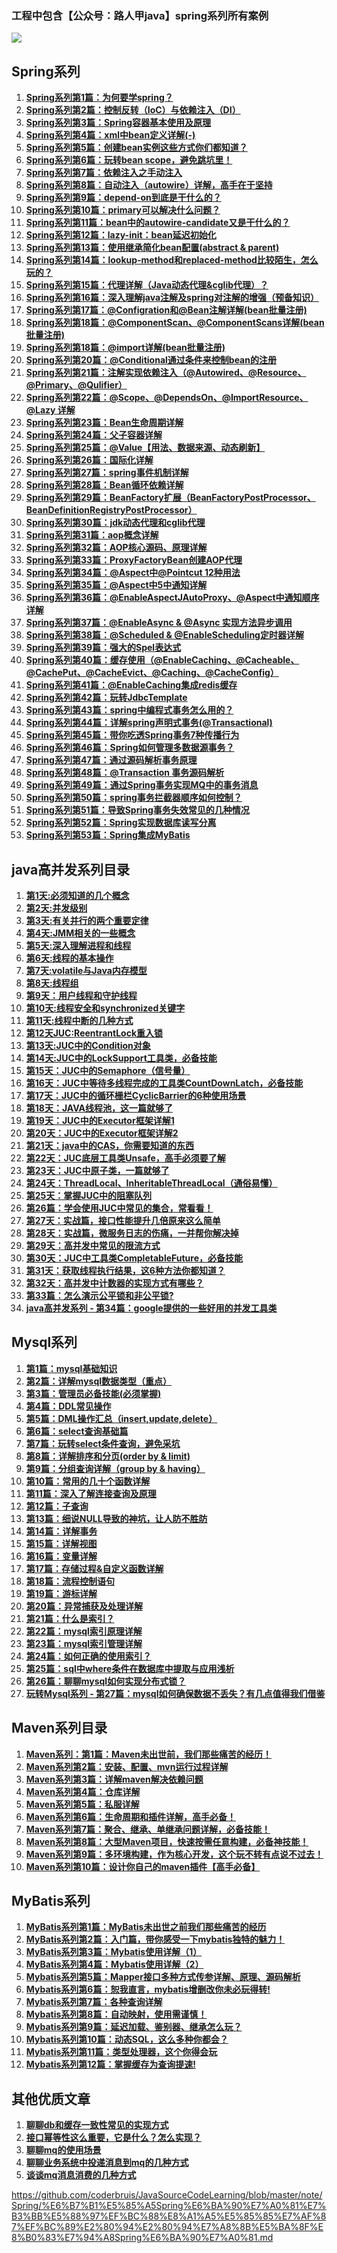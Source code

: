 ### 工程中包含【公众号：路人甲java】spring系列所有案例


![](img/logo.png)

## Spring系列

1. **<a href="https://mp.weixin.qq.com/s?__biz=MzA5MTkxMDQ4MQ==&mid=2648933921&idx=1&sn=db7ff07c5d60283b456fb9cd2a60f960&chksm=88621e1fbf15970919e82f059815714545806dc7ca1c48ed7a609bc4d90c1f4bb52dfa0706d5&token=157089977&lang=zh_CN#rd" target="_blank">Spring系列第1篇：为何要学spring？</a>**
2. **<a href="https://mp.weixin.qq.com/s?__biz=MzA5MTkxMDQ4MQ==&mid=2648933936&idx=1&sn=bd7fbbb66035ce95bc4fd11b8cb3bdf2&chksm=88621e0ebf15971872448086b445f56aef714d8597c4b61f1fbae2f7c04061754d4f5873c954&token=339287021&lang=zh_CN#rd" target="_blank">Spring系列第2篇：控制反转（IoC）与依赖注入（DI）</a>**
3. **<a href="https://mp.weixin.qq.com/s?__biz=MzA5MTkxMDQ4MQ==&mid=2648933940&idx=1&sn=6c8c6dc1d8f955663a9874c9f94de88e&chksm=88621e0abf15971c796248e35100c043dac0f5173a870c1d952d4d88a336fa4b76db6885a70c&token=339287021&lang=zh_CN#rd" target="_blank">Spring系列第3篇：Spring容器基本使用及原理</a>**
4. **<a href="https://mp.weixin.qq.com/s?__biz=MzA5MTkxMDQ4MQ==&mid=2648933945&idx=1&sn=f9a3355a60f33a0bbf56d013adbf94ca&chksm=88621e07bf1597119d8df91702f7bece9fa64659b5cbb8fed311b314fa64b0465eaa080712fc&token=298797737&lang=zh_CN#rd" target="_blank">Spring系列第4篇：xml中bean定义详解(-)</a>**
5. **<a href="https://mp.weixin.qq.com/s?__biz=MzA5MTkxMDQ4MQ==&mid=2648933955&idx=2&sn=bbf4c1c9c996df9454b71a9f68d59779&chksm=88621e7dbf15976ba26c8919394b9049c3906223c4e97b88ccfed62e75ec4688668555dd200f&token=1045303334&lang=zh_CN#rd" target="_blank">Spring系列第5篇：创建bean实例这些方式你们都知道？</a>**
6. **<a href="https://mp.weixin.qq.com/s?__biz=MzA5MTkxMDQ4MQ==&mid=2648933960&idx=1&sn=f4308f8955f87d75963c379c2a0241f4&chksm=88621e76bf159760d404c253fa6716d3ffce4de8df0fc1d0d5dd0cf00a81bc170a30829ee58f&token=1314297026&lang=zh_CN#rd" target="_blank">Spring系列第6篇：玩转bean scope，避免跳坑里！</a>**
7. **<a href="https://mp.weixin.qq.com/s?__biz=MzA5MTkxMDQ4MQ==&mid=2648933967&idx=1&sn=3444809283b21222dd291a14dad0571b&chksm=88621e71bf159767f8e32e33488383d5841de7e13ca596d7c6572c8d97ba3ae143d3a3888463&token=1687118085&lang=zh_CN#rd" target="_blank">Spring系列第7篇：依赖注入之手动注入</a>**
8. **<a href="https://mp.weixin.qq.com/s?__biz=MzA5MTkxMDQ4MQ==&mid=2648933974&idx=2&sn=7c9cc4e1f2c0f4cb83e985b593f2b6fb&chksm=88621e68bf15977e9451262d440c21e0abf622e54162beef838ba8a9512c7eac0bb8b8852527&token=2030963208&lang=zh_CN#rd" target="_blank">Spring系列第8篇：自动注入（autowire）详解，高手在于坚持</a>**
9. **<a href="https://mp.weixin.qq.com/s?__biz=MzA5MTkxMDQ4MQ==&mid=2648933982&idx=1&sn=69a2906f5db1953030ff40225b3ac788&chksm=88621e60bf159776093398f89652fecc99fb78ddf6f7434afbe65f8511d3e41c65d729303507&token=880944996&lang=zh_CN#rd" target="_blank">Spring系列第9篇：depend-on到底是干什么的？</a>**
10. **<a href="https://mp.weixin.qq.com/s?__biz=MzA5MTkxMDQ4MQ==&mid=2648933997&idx=1&sn=755c93c5e1bef571ac108e9045444fdd&chksm=88621e53bf15974584bbc4c6bf706f1714cb86cd65ac3e467ccf81bb9853fc9854b9ceed1981&token=1156408467&lang=zh_CN#rd" target="_blank">Spring系列第10篇：primary可以解决什么问题？</a>**
11. **<a href="https://mp.weixin.qq.com/s?__biz=MzA5MTkxMDQ4MQ==&mid=2648934008&idx=1&sn=ac156fe2788c49e0014bb5056139206e&chksm=88621e46bf1597505eba3e716148efcd9acec72ee6c0d95cf3936be70241fd41b180f0de02b5&token=1248115129&lang=zh_CN#rd" target="_blank">Spring系列第11篇：bean中的autowire-candidate又是干什么的？</a>**
12. **<a href="https://mp.weixin.qq.com/s?__biz=MzA5MTkxMDQ4MQ==&mid=2648934052&idx=2&sn=96f821743a61d4645f32faa44b2b3087&chksm=88621e9abf15978cb11ad368523b7c98181744862c26020a5213db521040cd880347eb452af6&token=1656183666&lang=zh_CN#rd" target="_blank">Spring系列第12篇：lazy-init：bean延迟初始化</a>**
13. **<a href="https://mp.weixin.qq.com/s?__biz=MzA5MTkxMDQ4MQ==&mid=2648934063&idx=1&sn=d529258a955ed5b53c9081219c8391e7&chksm=88621e91bf159787351880d2217b9f3fb7b06d251caa32995657cd2ca9613765bf87ff7e04a0&token=1656183666&lang=zh_CN#rd" target="_blank">Spring系列第13篇：使用继承简化bean配置(abstract & parent)</a>**
14. **<a href="https://mp.weixin.qq.com/s?__biz=MzA5MTkxMDQ4MQ==&mid=2648934074&idx=1&sn=5b7ccbef079053d9af4027f0dc642c56&chksm=88621e84bf1597923127e459e11da5c27741f080a0bfd033019ccc52cf67915ec4999d76b6dd&token=1283885571&lang=zh_CN#rd" target="_blank">Spring系列第14篇：lookup-method和replaced-method比较陌生，怎么玩的？</a>**
15. **<a href="https://mp.weixin.qq.com/s?__biz=MzA5MTkxMDQ4MQ==&mid=2648934082&idx=1&sn=c919886400135a0152da23eaa1f276c7&chksm=88621efcbf1597eab943b064147b8fb8fd3dfbac0dc03f41d15d477ef94b60d4e8f78c66b262&token=1042984313&lang=zh_CN#rd" target="_blank">Spring系列第15篇：代理详解（Java动态代理&cglib代理）？</a>**
16. **<a href="https://mp.weixin.qq.com/s?__biz=MzA5MTkxMDQ4MQ==&mid=2648934095&idx=1&sn=26d539ef61389bae5d293f1b2f5210b2&chksm=88621ef1bf1597e756ccaeb6c6c6f4b74c6e3ba22ca6adba496b05e81558cd3801c62b21b8d9&token=1042984313&lang=zh_CN#rd" target="_blank">Spring系列第16篇：深入理解java注解及spring对注解的增强（预备知识）</a>**
17. **<a href="https://mp.weixin.qq.com/s?__biz=MzA5MTkxMDQ4MQ==&mid=2648934137&idx=1&sn=3775d5d7a23c43616d1274b0b52a9f99&chksm=88621ec7bf1597d1b16d91cfb28e63bef485f10883c7ca30d09838667f65e3d214b9e1cebd47&token=1372043037&lang=zh_CN#rd" target="_blank">Spring系列第17篇：@Configration和@Bean注解详解(bean批量注册)</a>**
18. **<a href="https://mp.weixin.qq.com/s?__biz=MzA5MTkxMDQ4MQ==&mid=2648934150&idx=1&sn=6e466720d78f212cbd7d003bc5c2eec2&chksm=88621f38bf15962e324888161d0b91f34c26e4b8a53da87f1364e5af7010dbdcabc9fb555476&token=1346356013&lang=zh_CN#rd" target="_blank">Spring系列第18篇：@ComponentScan、@ComponentScans详解(bean批量注册)</a>**
19. **<a href="https://mp.weixin.qq.com/s?__biz=MzA5MTkxMDQ4MQ==&mid=2648934173&idx=1&sn=60bb7d58fd408db985a785bfed6e1eb2&chksm=88621f23bf15963589f06b7ce4e521a7c8d615b1675788f383cbb0bcbb05b117365327e1941a&token=704646761&lang=zh_CN#rd" target="_blank">Spring系列第18篇：@import详解(bean批量注册)</a>**
20. **<a href="https://mp.weixin.qq.com/s?__biz=MzA5MTkxMDQ4MQ==&mid=2648934205&idx=1&sn=5407aa7c49eb34f7fb661084b8873cfe&chksm=88621f03bf1596159eeb40d75620db03457f4aa831066052ebc6e1efc2d7b18802a49a7afe8a&token=332995799&lang=zh_CN#rd" target="_blank">Spring系列第20篇：@Conditional通过条件来控制bean的注册</a>**
21. **<a href="https://mp.weixin.qq.com/s?__biz=MzA5MTkxMDQ4MQ==&mid=2648934232&idx=1&sn=fd2f34d8d1342fe819c5a71059e440a7&chksm=88621f66bf159670a8268f8db74db075634a24a58b75589e4e7db2f06e6166c971074feae764&token=979575345&lang=zh_CN#rd" target="_blank">Spring系列第21篇：注解实现依赖注入（@Autowired、@Resource、@Primary、@Qulifier）</a>**
22. **<a href="https://mp.weixin.qq.com/s?__biz=MzA5MTkxMDQ4MQ==&mid=2648934284&idx=1&sn=00126ad4b435cb31726a5ef10c31af25&chksm=88621fb2bf1596a41563db5c474873c62d552ec9a440037d913704f018742ffca9be9b598680&token=887127000&lang=zh_CN#rd" target="_blank">Spring系列第22篇：@Scope、@DependsOn、@ImportResource、@Lazy 详解</a>**
23. **<a href="https://mp.weixin.qq.com/s?__biz=MzA5MTkxMDQ4MQ==&mid=2648934322&idx=1&sn=647edffeedeb8978c18ad403b1f3d8d7&chksm=88621f8cbf15969af1c5396903dcce312c1f316add1af325327d287e90be49bbeda52bc1e736&token=718443976&lang=zh_CN#rd" target="_blank">Spring系列第23篇：Bean生命周期详解</a>**
24. **<a href="https://mp.weixin.qq.com/s?__biz=MzA5MTkxMDQ4MQ==&mid=2648934382&idx=1&sn=7d37aef61cd18ec295f268c902dfb84f&chksm=88621fd0bf1596c6c9f60c966eb325c6dfe0e200666ee0bcdd1ff418597691795ad209e444f2&token=749715143&lang=zh_CN#rd" target="_blank">Spring系列第24篇：父子容器详解</a>**
25. **<a href="https://mp.weixin.qq.com/s?__biz=MzA5MTkxMDQ4MQ==&mid=2648934401&idx=1&sn=98e726ec9adda6d40663f624705ba2e4&chksm=8862103fbf15992981183abef03b4774ab1dfd990a203a183efb8d118455ee4b477dc6cba50d&token=636643900&lang=zh_CN#rd" target="_blank">Spring系列第25篇：@Value【用法、数据来源、动态刷新】</a>**
26. **<a href="https://mp.weixin.qq.com/s?__biz=MzA5MTkxMDQ4MQ==&mid=2648934484&idx=1&sn=ef0a704c891f318a7c23fe000d9003d5&chksm=8862106abf15997c39a3387ce7b2e044cfb3abd92b908eb0971d084c8238ff5f99af412d6054&token=1299257585&lang=zh_CN#rd" target="_blank">Spring系列第26篇：国际化详解</a>**
27. **<a href="https://mp.weixin.qq.com/s?__biz=MzA5MTkxMDQ4MQ==&mid=2648934522&idx=1&sn=7653141d01b260875797bbf1305dd196&chksm=88621044bf15995257129e33068f66fc5e39291e159e5e0de367a14e0195595c866b3aaa1972&token=1081910573&lang=zh_CN#rd" target="_blank">Spring系列第27篇：spring事件机制详解</a>**
28. **<a href="https://mp.weixin.qq.com/s/pQaX2-BqFsO3pzPELWIDfQ" target="_blank">Spring系列第28篇：Bean循环依赖详解</a>**
29. **<a href="https://mp.weixin.qq.com/s?__biz=MzA5MTkxMDQ4MQ==&mid=2648934655&idx=1&sn=5b6c360de7eda0ca83d38e9db3616761&chksm=886210c1bf1599d7c42919a8b883a7cd2dd8e42212627a32e6d91dfb1f6da1b9536079ec4f6d&token=1804011114&lang=zh_CN#rd" target="_blank">Spring系列第29篇：BeanFactory扩展（BeanFactoryPostProcessor、BeanDefinitionRegistryPostProcessor）</a>**
30. **<a href="https://mp.weixin.qq.com/s?__biz=MzA5MTkxMDQ4MQ==&mid=2648934783&idx=1&sn=5531f14475a4addc6d4d47f0948b3208&chksm=88621141bf159857bc19d7bb545ed3ddc4152dcda9e126f27b83afc2e975dee1682de2d98ad6&token=690771459&lang=zh_CN#rd" target="_blank">Spring系列第30篇：jdk动态代理和cglib代理</a>**
31. **<a href="https://mp.weixin.qq.com/s?__biz=MzA5MTkxMDQ4MQ==&mid=2648934876&idx=1&sn=7794b50e658e0ec3e0aff6cf5ed4aa2e&chksm=886211e2bf1598f4e0e636170a4b36a5a5edd8811c8b7c30d61135cb114b0ce506a6fa84df0b&token=690771459&lang=zh_CN#rd" target="_blank">Spring系列第31篇：aop概念详解</a>**
32. **<a href="https://mp.weixin.qq.com/s?__biz=MzA5MTkxMDQ4MQ==&mid=2648934930&idx=1&sn=4030960657cc72006122ef8b6f0de889&chksm=8862122cbf159b3a4823a7f6b93add5ae1ad0e60cdedf8ed2d558c0f67bd6b0158a900d270eb&scene=27#wechat_redirect" target="_blank">Spring系列第32篇：AOP核心源码、原理详解</a>**
33. **<a href="https://mp.weixin.qq.com/s?__biz=MzA5MTkxMDQ4MQ==&mid=2648934977&idx=1&sn=8e4caf6a17bf5e123884df81a6382214&chksm=8862127fbf159b699c4456afe35a17f0d7bed119a635b11c154751dd95f59917487c895ccb84&scene=27#wechat_redirect" target="_blank">Spring系列第33篇：ProxyFactoryBean创建AOP代理</a>**
34. **<a href="https://mp.weixin.qq.com/s?__biz=MzA5MTkxMDQ4MQ==&mid=2648935037&idx=2&sn=cf813ac4cdfa3a0a0d6b5ed770255779&chksm=88621243bf159b554be2fe75eda7f5631ca29eed54edbfb97b08244625e03957429f2414d1e3&token=883563940&lang=zh_CN#rd" target="_blank">Spring系列第34篇：@Aspect中@Pointcut 12种用法</a>**
35. **<a href="https://mp.weixin.qq.com/s/R_FC1xnDjXo8HuVGgxUZ6A" target="_blank">Spring系列第35篇：@Aspect中5中通知详解</a>**
36. **<a href="https://mp.weixin.qq.com/s/hZE9x9Jrg1lZDKuqlrMVyA" target="_blank">Spring系列第36篇：@EnableAspectJAutoProxy、@Aspect中通知顺序详解</a>**
37. **<a href="https://mp.weixin.qq.com/s/w0VpCDfeIsVLVY5jsBztNw" target="_blank">Spring系列第37篇：@EnableAsync & @Async 实现方法异步调用</a>**
38. **<a href="https://mp.weixin.qq.com/s/UpNAq7Cp-70fx5vhO6vbTw" target="_blank">Spring系列第38篇：@Scheduled & @EnableScheduling定时器详解</a>**
39. **<a href="https://mp.weixin.qq.com/s/U2fT4Pxpg1oyDm0o3sUTmQ" target="_blank">Spring系列第39篇：强大的Spel表达式</a>**
40. **<a href="https://mp.weixin.qq.com/s/MHh3a1P89XP5iCYCOXi4oQ" target="_blank">Spring系列第40篇：缓存使用（@EnableCaching、@Cacheable、@CachePut、@CacheEvict、@Caching、@CacheConfig）</a>**
41. **<a href="https://mp.weixin.qq.com/s/8hAvoomnKTfOk9WMv7KwtA" target="_blank">Spring系列第41篇：@EnableCaching集成redis缓存</a>**
42. **<a href="https://mp.weixin.qq.com/s/rAy-RpXCho7NoWC3rsTTFw" target="_blank">Spring系列第42篇：玩转JdbcTemplate</a>**
43. **<a href="https://mp.weixin.qq.com/s/T_Yb7ROQkkZUMftkyc5aeQ" target="_blank">Spring系列第43篇：spring中编程式事务怎么用的？</a>**
44. **<a href="https://mp.weixin.qq.com/s/yywOi7WdgFpD1oK9h81zMg" target="_blank">Spring系列第44篇：详解spring声明式事务(@Transactional)</a>**
45. **<a href="https://mp.weixin.qq.com/s/4dM11-mgLtiPL4d0wsHPeQ" target="_blank">Spring系列第45篇：带你吃透Spring事务7种传播行为</a>**
46. **<a href="https://mp.weixin.qq.com/s/ubL3pmSGlkas9NhXY1KJ7g" target="_blank">Spring系列第46篇：Spring如何管理多数据源事务？</a>**
47. **<a href="https://mp.weixin.qq.com/s/PWI-Brttl8jQGc5q6OacMw" target="_blank">Spring系列第47篇：通过源码解析事务原理</a>**
48. **<a href="https://mp.weixin.qq.com/s/LX-oaRBgyEzZw5ZZ-PLmvA" target="_blank">Spring系列第48篇：@Transaction 事务源码解析</a>**
49. **<a href="https://mp.weixin.qq.com/s/oio7XRgMXGNysRvl-RBi7Q" target="_blank">Spring系列第49篇：通过Spring事务实现MQ中的事务消息</a>**
50. **<a href="https://mp.weixin.qq.com/s/xaeJvYDSh5i3PVO1BGdNHw" target="_blank">Spring系列第50篇：spring事务拦截器顺序如何控制？</a>**
51. **<a href="https://mp.weixin.qq.com/s/kCObotJp1fQWE4kuSzDPMA" target="_blank">Spring系列第51篇：导致Spring事务失效常见的几种情况</a>**
52. **<a href="https://mp.weixin.qq.com/s/xcKJhAcIX7sahxMYVEHrbg" target="_blank">Spring系列第52篇：Spring实现数据库读写分离</a>**
53. **<a href="https://mp.weixin.qq.com/s/EimGILv-7ETtT9l3-okm6g" target="_blank">Spring系列第53篇：Spring集成MyBatis</a>**

## java高并发系列目录

1. **<a target="_blank" href="https://mp.weixin.qq.com/s?__biz=MzA5MTkxMDQ4MQ==&mid=2648933019&idx=1&sn=3455877c451de9c61f8391ffdc1eb01d&chksm=88621aa5bf1593b377e2f090bf37c87ba60081fb782b2371b5f875e4a6cadc3f92ff6d747e32&token=2041017112&lang=zh_CN#rd">第1天:必须知道的几个概念</a>**
2. **<a target="_blank" href="https://mp.weixin.qq.com/s?__biz=MzA5MTkxMDQ4MQ==&mid=2648933024&idx=1&sn=969bfa5e2c3708e04adaf6401503c187&chksm=88621a9ebf1593886dd3f0f5923b6f929eade0b43204b98a8d0622a5f542deff4f6a633a13c8&token=2041017112&lang=zh_CN#rd">第2天:并发级别</a>**
3. **<a target="_blank" href="https://mp.weixin.qq.com/s?__biz=MzA5MTkxMDQ4MQ==&mid=2648933041&idx=1&sn=82af7c702f737782118a9141858117d1&chksm=88621a8fbf159399be1d4834f6f845fa530b94a4ca7c0eaa61de508f725ad0fab74b074d73be&token=2041017112&lang=zh_CN#rd">第3天:有关并行的两个重要定律</a>**
4. **<a target="_blank" href="https://mp.weixin.qq.com/s?__biz=MzA5MTkxMDQ4MQ==&mid=2648933050&idx=1&sn=497c4de99086f95bed11a4317a51e6a6&chksm=88621a84bf159392c9e3e243355313c397e0658df6b88769cdd182cb5d39b6f25686c86beffc&token=2041017112&lang=zh_CN#rd1">第4天:JMM相关的一些概念</a>**
5. **<a target="_blank" href="https://mp.weixin.qq.com/s?__biz=MzA5MTkxMDQ4MQ==&mid=2648933069&idx=1&sn=82105bb5b759ec8b1f3a69062a22dada&chksm=88621af3bf1593e5ece7c1da3df3b4be575271a2eaca31c784591ed0497252caa1f6a6ec0545&token=2041017112&lang=zh_CN#rd">第5天:深入理解进程和线程</a>**
6. **<a target="_blank" href="https://mp.weixin.qq.com/s?__biz=MzA5MTkxMDQ4MQ==&mid=2648933082&idx=1&sn=e940c4f94a8c1527b6107930eefdcd00&chksm=88621ae4bf1593f270991e6f6bac5769ea850fa02f11552d1aa91725f4512d4f1ff8f18fcdf3&token=2041017112&lang=zh_CN#rd">第6天:线程的基本操作</a>**
7. **<a target="_blank" href="https://mp.weixin.qq.com/s?__biz=MzA5MTkxMDQ4MQ==&mid=2648933088&idx=1&sn=f1d666dd799664b1989c77441b9d12c5&chksm=88621adebf1593c83501ac33d6a0e0de075f2b2e30caf986cf276cbb1c8dff0eac2a0a648b1d&token=2041017112&lang=zh_CN#rd">第7天:volatile与Java内存模型</a>**
8. **<a target="_blank" href="https://mp.weixin.qq.com/s?__biz=MzA5MTkxMDQ4MQ==&mid=2648933095&idx=1&sn=d32242a5ec579f45d1e9becf44bff069&chksm=88621ad9bf1593cf00b574a8e0feeffbb2c241c30b01ebf5749ccd6b7b64dcd2febbd3000581&token=2041017112&lang=zh_CN#rd">第8天:线程组</a>**
9. **<a target="_blank" href="https://mp.weixin.qq.com/s?__biz=MzA5MTkxMDQ4MQ==&mid=2648933102&idx=1&sn=5255e94dc2649003e01bf3d61762c593&chksm=88621ad0bf1593c6905e75a82aaf6e39a0af338362366ce2860ee88c1b800e52f5c6529c089c&token=2041017112&lang=zh_CN#rd">第9天：用户线程和守护线程</a>**
10. **<a target="_blank" href="https://mp.weixin.qq.com/s?__biz=MzA5MTkxMDQ4MQ==&mid=2648933107&idx=1&sn=6b9fbdfa180c2ca79703e0ca1b524b77&chksm=88621acdbf1593dba5fa5a0092d810004362e9f38484ffc85112a8c23ef48190c51d17e06223&token=2041017112&lang=zh_CN#rd">第10天:线程安全和synchronized关键字</a>**
11. **<a target="_blank" href="https://mp.weixin.qq.com/s?__biz=MzA5MTkxMDQ4MQ==&mid=2648933111&idx=1&sn=0a3592e41e59d0ded4a60f8c1b59e82e&chksm=88621ac9bf1593df5f8342514d6750cc8a833ba438aa208cf128493981ba666a06c4037d84fb&token=2041017112&lang=zh_CN#rd">第11天:线程中断的几种方式</a>**
12. **<a target="_blank" href="https://mp.weixin.qq.com/s?__biz=MzA5MTkxMDQ4MQ==&mid=2648933116&idx=1&sn=83ae2d1381e3b8a425e65a9fa7888d38&chksm=88621ac2bf1593d4de1c5f6905c31c7d88ac4b53c0c5c071022ba2e25803fc734078c1de589c&token=2041017112&lang=zh_CN#rd">第12天JUC:ReentrantLock重入锁</a>**
13. **<a target="_blank" href="https://mp.weixin.qq.com/s?__biz=MzA5MTkxMDQ4MQ==&mid=2648933120&idx=1&sn=63ffe3ff64dcaf0418816febfd1e129a&chksm=88621b3ebf159228df5f5a501160fafa5d87412a4f03298867ec9325c0be57cd8e329f3b5ad1&token=476165288&lang=zh_CN#rd">第13天:JUC中的Condition对象</a>**
14. **<a target="_blank" href="https://mp.weixin.qq.com/s?__biz=MzA5MTkxMDQ4MQ==&mid=2648933125&idx=1&sn=382528aeb341727bafb02bb784ff3d4f&chksm=88621b3bbf15922d93bfba11d700724f1e59ef8a74f44adb7e131a4c3d1465f0dc539297f7f3&token=1338873010&lang=zh_CN#rd">第14天:JUC中的LockSupport工具类，必备技能</a>**
15. **<a target="_blank" href="https://mp.weixin.qq.com/s?__biz=MzA5MTkxMDQ4MQ==&mid=2648933130&idx=1&sn=cecc6bd906e79a86510c1fbb0e66cd21&chksm=88621b34bf159222042da8ed4b633e94ca04a614d290d54a952a668459a339ebec0c754d562d&token=702505185&lang=zh_CN#rd">第15天：JUC中的Semaphore（信号量）</a>**
16. **<a target="_blank" href="https://mp.weixin.qq.com/s?__biz=MzA5MTkxMDQ4MQ==&mid=2648933134&idx=1&sn=65c2b9982bb6935c54ff33082f9c111f&chksm=88621b30bf159226d41607292a1dc83186f8928744dbc44acfda381266fa2cdc006177b44095&token=773938509&lang=zh_CN#rd">第16天：JUC中等待多线程完成的工具类CountDownLatch，必备技能</a>**
17. **<a target="_blank" href="https://mp.weixin.qq.com/s?__biz=MzA5MTkxMDQ4MQ==&mid=2648933144&idx=1&sn=7f0cddc92ff39835ea6652ebb3186dbf&chksm=88621b26bf15923039933b127c19f39a76214fb1d5daa7ad0eee77f961e2e3ab5f5ca3f48740&token=773938509&lang=zh_CN#rd">第17天：JUC中的循环栅栏CyclicBarrier的6种使用场景</a>**
18. **<a target="_blank" href="https://mp.weixin.qq.com/s?__biz=MzA5MTkxMDQ4MQ==&mid=2648933151&idx=1&sn=2020066b974b5f4c0823abd419e8adae&chksm=88621b21bf159237bdacfb47bd1a344f7123aabc25e3607e78d936dd554412edce5dd825003d&token=995072421&lang=zh_CN#rd">第18天：JAVA线程池，这一篇就够了</a>**
19. **<a target="_blank" href="https://mp.weixin.qq.com/s?__biz=MzA5MTkxMDQ4MQ==&mid=2648933156&idx=1&sn=30f7d67b44a952eae98e688bc6035fbd&chksm=88621b1abf15920c7a0705fbe34c4ce92b94b88e08f8ecbcad3827a0950cfe4d95814b61f538&token=995072421&lang=zh_CN#rd">第19天：JUC中的Executor框架详解1</a>**
20. **<a target="_blank" href="https://mp.weixin.qq.com/s?__biz=MzA5MTkxMDQ4MQ==&mid=2648933160&idx=1&sn=62649485b065f68c0fc59bb502ed42df&chksm=88621b16bf159200d5e25d11ab7036c60e3f923da3212ae4dd148753d02593a45ce0e9b886c4&token=42900009&lang=zh_CN#rd">第20天：JUC中的Executor框架详解2</a>**
21. **<a target="_blank" href="https://mp.weixin.qq.com/s?__biz=MzA5MTkxMDQ4MQ==&mid=2648933166&idx=1&sn=15e614500676170b76a329efd3255c12&chksm=88621b10bf1592064befc5c9f0d78c56cda25c6d003e1711b85e5bfeb56c9fd30d892178db87&token=1033016931&lang=zh_CN#rd">第21天：java中的CAS，你需要知道的东西</a>**
22. **<a target="_blank" href="https://mp.weixin.qq.com/s?__biz=MzA5MTkxMDQ4MQ==&mid=2648933173&idx=1&sn=80eb550294677b0042fc030f90cce109&chksm=88621b0bbf15921d2274a7bf6afde912fec02a4c3ade9cfb50d03cdce73e07e33d08d35a3b27&token=1033016931&lang=zh_CN#rd">第22天：JUC底层工具类Unsafe，高手必须要了解</a>**
23. **<a target="_blank" href="https://mp.weixin.qq.com/s?__biz=MzA5MTkxMDQ4MQ==&mid=2648933181&idx=1&sn=a1e254365d405cdc2e3b8372ecda65ee&chksm=88621b03bf159215ca696c9f81e228d0544a7598b03fe30436babc95c6a95e848161f61b868c&token=743622661&lang=zh_CN#rd">第23天：JUC中原子类，一篇就够了</a>**
24. **<a target="_blank" href="https://mp.weixin.qq.com/s?__biz=MzA5MTkxMDQ4MQ==&mid=2648933186&idx=1&sn=079567e8799e43cb734b833c44055c01&chksm=88621b7cbf15926aace88777445822314d6eed2c1f5559b36cb6a6e181f0e543ee14d832ebc2&token=1963100670&lang=zh_CN#rd">第24天：ThreadLocal、InheritableThreadLocal（通俗易懂）</a>**
25. **<a target="_blank" href="https://mp.weixin.qq.com/s?__biz=MzA5MTkxMDQ4MQ==&mid=2648933190&idx=1&sn=916f539cb1e695948169a358549227d3&chksm=88621b78bf15926e0a94e50a43651dab0ceb14a1fb6b1d8b9b75e38c6d8ac908e31dd2131ded&token=1963100670&lang=zh_CN#rd">第25天：掌握JUC中的阻塞队列</a>**
26. **<a target="_blank" href="https://mp.weixin.qq.com/s?__biz=MzA5MTkxMDQ4MQ==&mid=2648933197&idx=1&sn=1ef33a6403680ee49b3acf22d4a4aa34&chksm=88621b73bf159265c8775bc7d80e44f68bc162b7301f5ac8dce9669d17643934404440b6560f&token=2027319240&lang=zh_CN#rd">第26篇：学会使用JUC中常见的集合，常看看！</a>**
27. **<a target="_blank" href="https://mp.weixin.qq.com/s?__biz=MzA5MTkxMDQ4MQ==&mid=2648933201&idx=1&sn=b21aeda79e6e6a825826f08fef14f09e&chksm=88621b6fbf159279a2d9e3f195e1be888a9e20cdf95a637385fbd69b5e4be1a99c193da5a611&token=2027319240&lang=zh_CN#rd">第27天：实战篇，接口性能提升几倍原来这么简单</a>**
28. **<a target="_blank" href="https://mp.weixin.qq.com/s?__biz=MzA5MTkxMDQ4MQ==&mid=2648933206&idx=1&sn=a3d66275306774977d95d1781a268f07&chksm=88621b68bf15927ee897c277fbccbef4bf347d31362d7425d09ee1ff3743c4d86a064accc2b1&token=2039914863&lang=zh_CN#rd">第28天：实战篇，微服务日志的伤痛，一并帮你解决掉</a>**
29. **<a target="_blank" href="https://mp.weixin.qq.com/s?__biz=MzA5MTkxMDQ4MQ==&mid=2648933212&idx=1&sn=b1e8f65d4673bd3cf64c2d6a00645ba9&chksm=88621b62bf15927422958029a1d240198082104d6e50d15dd33c5d3cf5af2195050b772782ec&token=870491352&lang=zh_CN#rd">第29天：高并发中常见的限流方式</a>**
30. **<a target="_blank" href="https://mp.weixin.qq.com/s?__biz=MzA5MTkxMDQ4MQ==&mid=2648933221&idx=1&sn=1af60b8917df6494b7c6b05c9eaebfe7&chksm=88621b5bbf15924d403e66e6d442d6b5897757471368b8d3a28c5de6e264cef104338dba1811&token=2098378399&lang=zh_CN#rd">第30天：JUC中工具类CompletableFuture，必备技能</a>**
31. **<a target="_blank" href="https://mp.weixin.qq.com/s?__biz=MzA5MTkxMDQ4MQ==&mid=2648933226&idx=1&sn=08460a77d15806d094eb9b9af254c8ee&chksm=88621b54bf1592424d209dac77da11ded524807ab76567c326772a113229c78fe2ddb162a599&token=61557774&lang=zh_CN#rd">第31天：获取线程执行结果，这6种方法你都知道？</a>**
32. **<a target="_blank" href="https://mp.weixin.qq.com/s?__biz=MzA5MTkxMDQ4MQ==&mid=2648933231&idx=1&sn=627a3e9ba24822e05d1151f4206c0416&chksm=88621b51bf15924798bffd960993207aae67f8f08843308b3d54808bc3d85c5dcfa673d69666&token=61557774&lang=zh_CN#rd">第32天：高并发中计数器的实现方式有哪些？</a>**
33. **<a target="_blank" href="https://mp.weixin.qq.com/s?__biz=MzA5MTkxMDQ4MQ==&mid=2648933275&idx=1&sn=7cb4c836ab6a6b94d9c971a5beebdb59&chksm=88621ba5bf1592b3b902a965012e399472dd21847af992fd0da8cd22a5cc448084f04e067f92&token=1533768504&lang=zh_CN#rd">第33篇：怎么演示公平锁和非公平锁?</a>**
34. **<a target="_blank" href="https://mp.weixin.qq.com/s?__biz=MzA5MTkxMDQ4MQ==&mid=2648933285&idx=1&sn=f5507c251b84c3405f2fe0f7fb1da97d&chksm=88621b9bbf15928dd4c26f52b2abb0e130cde02100c432f33f0e90123b5e4b20d43017c1030e&token=1916804008&lang=zh_CN&scene=21#wechat_redirect">java高并发系列 - 第34篇：google提供的一些好用的并发工具类</a>**



## Mysql系列

1. **<a target="_blank" href="https://mp.weixin.qq.com/s?__biz=MzA5MTkxMDQ4MQ==&mid=2648933257&idx=1&sn=0f0086a2465a2fcae13d3fea65064803&chksm=88621bb7bf1592a1ac94fe4107ba1ef26a0fa97e1bf9aea7279009d8bd240f1ef7d27aa10393&token=1876080189&lang=zh_CN#rd">第1篇：mysql基础知识</a>**
2. **<a target="_blank" href="https://mp.weixin.qq.com/s?__biz=MzA5MTkxMDQ4MQ==&mid=2648933270&idx=1&sn=409080e17352da2035b0bfdf63ccdfde&chksm=88621ba8bf1592beb2ef6106d6bf9f3eccd48d6814c7031f36e3c8be68821f17cf065129688c&token=1876080189&lang=zh_CN#rd"> 第2篇：详解mysql数据类型（重点）</a>**
3. **<a target="_blank" href="https://mp.weixin.qq.com/s?__biz=MzA5MTkxMDQ4MQ==&mid=2648933279&idx=1&sn=f8591b95362cb3c352d895b1289d665a&chksm=88621ba1bf1592b72a43a62e3f310695e8b87f17932d052145622c3edbb70ef8cb987849fc3e&token=516655478&lang=zh_CN#rd"> 第3篇：管理员必备技能(必须掌握)</a>**
4. **<a target="_blank" href="https://mp.weixin.qq.com/s?__biz=MzA5MTkxMDQ4MQ==&mid=2648933289&idx=1&sn=c4f212c312ea86e08ad322caddd05e38&chksm=88621b97bf159281156ee3be510a1a15234531d2c97d66957e67377829ab23779809ea55bbde&token=1484565200&lang=zh_CN#rd"> 第4篇：DDL常见操作</a>**
5. **<a target="_blank" href="https://mp.weixin.qq.com/s?__biz=MzA5MTkxMDQ4MQ==&mid=2648933296&idx=1&sn=1c56256d60c5847a944d87c8cfc9c14d&chksm=88621b8ebf159298b0789e2994d2aaf8b582effc7d8c1ba715deaca11c86a9dc8ac730878dc0&token=2000571846&lang=zh_CN#rd"> 第5篇：DML操作汇总（insert,update,delete）</a>**
6. **<a target="_blank" href="https://mp.weixin.qq.com/s?__biz=MzA5MTkxMDQ4MQ==&mid=2648933300&idx=1&sn=bedef4d430dc76141e42e42ef6acfaa6&chksm=88621b8abf15929caae7904019c946a396885a33855ca465bacdd4187538005ebc3c116888f5&token=1814800041&lang=zh_CN#rd"> 第6篇：select查询基础篇</a>**
7. **<a target="_blank" href="https://mp.weixin.qq.com/s?__biz=MzA5MTkxMDQ4MQ==&mid=2648933305&idx=1&sn=2c5ba0bea6fcdd57d86cecd63541f91a&chksm=88621b87bf1592915086c1e945119fcc95af6aa1127b90ef1b56b018083bfd787ad95efde918&token=1144227002&lang=zh_CN#rd"> 第7篇：玩转select条件查询，避免采坑</a>**
8. **<a target="_blank" href="https://mp.weixin.qq.com/s?__biz=MzA5MTkxMDQ4MQ==&mid=2648933309&idx=1&sn=0f7dfec8bc70e67daa7159ee219325b8&chksm=88621b83bf1592951d949179061f39a1f4266b2879bc9a25af4da3b4b29f69ab1fcc595a462f&token=516674265&lang=zh_CN#rd"> 第8篇：详解排序和分页(order by & limit)</a>**
9. **<a target="_blank" href="https://mp.weixin.qq.com/s?__biz=MzA5MTkxMDQ4MQ==&mid=2648933315&idx=1&sn=4abf2b34a53a85cbd4a3b9ee31fcd398&chksm=88621bfdbf1592eb6a5a13202588dde9068ac7e6391d8dbf3fde33647bf0e044839ba4228216&token=1937580929&lang=zh_CN#rd"> 第9篇：分组查询详解（group by & having）</a>**
10. **<a target="_blank" href="https://mp.weixin.qq.com/s?__biz=MzA5MTkxMDQ4MQ==&mid=2648933321&idx=1&sn=110f6cacb90845bf2327fbcd7acd708c&chksm=88621bf7bf1592e1f1c0f2f01e40d4bd63a48d98daa4ba1157ecad4c6c6520d18b4b2c24c906&token=1096041061&lang=zh_CN#rd"> 第10篇：常用的几十个函数详解</a>**
11. **<a target="_blank" href="https://mp.weixin.qq.com/s?__biz=MzA5MTkxMDQ4MQ==&mid=2648933325&idx=1&sn=33274227db275a3570e1e43ccdd4f49c&chksm=88621bf3bf1592e5b75f537e21961c4295fafb782dbf31c0c1cbf9e36f5f4ed44d31cdad68b3&token=1832579722&lang=zh_CN#rd"> 第11篇：深入了解连接查询及原理</a>**
12. **<a target="_blank" href="https://mp.weixin.qq.com/s?__biz=MzA5MTkxMDQ4MQ==&mid=2648933342&idx=2&sn=2e41daa0926a9c32d5fddd23590391aa&chksm=88621be0bf1592f66904a184858df7c11129e8b545c7626b8b6c1fcc32d3dfdd9ab21aeda8e5&token=386795745&lang=zh_CN#rd"> 第12篇：子查询</a>**
13. **<a target="_blank" href="https://mp.weixin.qq.com/s?__biz=MzA5MTkxMDQ4MQ==&mid=2648933349&idx=1&sn=6e81f9046119cda43f8eb602d1139ef0&chksm=88621bdbbf1592cd9a20ec4715fe9f9459d079b641b04f607999c106cd52453d8c8508d939d7&token=386795745&lang=zh_CN#rd"> 第13篇：细说NULL导致的神坑，让人防不胜防</a>**
14. **<a target="_blank" href="https://mp.weixin.qq.com/s?__biz=MzA5MTkxMDQ4MQ==&mid=2648933355&idx=1&sn=b426ad28dfc2a64bba813df5b7c341a4&chksm=88621bd5bf1592c3c08e441398f699d0a4c2303a51519aac169447f22765cc613dfc3d991f8b&token=385335213&lang=zh_CN#rd"> 第14篇：详解事务</a>**
15. **<a target="_blank" href="https://mp.weixin.qq.com/s?__biz=MzA5MTkxMDQ4MQ==&mid=2648933370&idx=1&sn=4fe9b8e2aba766988c503737d34d9836&chksm=88621bc4bf1592d2b06d659884bf9881bd207a042ac36176f12808bd72f235e8e3404366259e&token=84059034&lang=zh_CN#rd"> 第15篇：详解视图</a>**
16. **<a target="_blank" href="https://mp.weixin.qq.com/s?__biz=MzA5MTkxMDQ4MQ==&mid=2648933374&idx=1&sn=c294b6a69564a4c98d4c0cb29aeb9ac0&chksm=88621bc0bf1592d650752c44ca50540c1fa0c88c0a514019f1317559e13098de7dac37ddfc05&token=1531009350&lang=zh_CN#rd"> 第16篇：变量详解</a>**
17. **<a target="_blank" href="https://mp.weixin.qq.com/s?__biz=MzA5MTkxMDQ4MQ==&mid=2648933382&idx=1&sn=4cf80b4f50c80dcc8171d2128b47cf63&chksm=88621c38bf15952e193177a0ba3e03beeaeed996553ce6900f91518310332e99c915e8be2566&token=1341741305&lang=zh_CN#rd"> 第17篇：存储过程&自定义函数详解</a>**
18. **<a target="_blank" href="https://mp.weixin.qq.com/s?__biz=MzA5MTkxMDQ4MQ==&mid=2648933388&idx=1&sn=59cb1d23845e45894bb72c1e2479f074&chksm=88621c32bf1595241573e4194912ca60a51eb8477f4b49492e26668c9bebc032e9d6672e7fdd&token=1832749573&lang=zh_CN#rd"> 第18篇：流程控制语句</a>**
19. **<a target="_blank" href="https://mp.weixin.qq.com/s?__biz=MzA5MTkxMDQ4MQ==&mid=2648933392&idx=1&sn=ff29e380b42a0aa7cb1dc7659d745686&chksm=88621c2ebf1595380f99d9c4c89581638a27a5cf356de35d31aa9ae7ac17e63abe0e4adc813c&token=1479782197&lang=zh_CN#rd"> 第19篇：游标详解</a>**
20. **<a target="_blank" href="https://mp.weixin.qq.com/s?__biz=MzA5MTkxMDQ4MQ==&mid=2648933396&idx=1&sn=b6cc5d5287bf43d94e6706fa217aa8cb&chksm=88621c2abf15953c3200c6d4d945ad70bdd2177f020f8e2229ae269153bbc8bf251af83e1135&token=1846211483&lang=zh_CN#rd"> 第20篇：异常捕获及处理详解</a>**
21. **<a target="_blank" href="https://mp.weixin.qq.com/s?__biz=MzA5MTkxMDQ4MQ==&mid=2648933400&idx=1&sn=61af771f10342ee4956efea6749abd71&chksm=88621c26bf15953041a6bc65734edf788af711ff176ad36884fe6411e5c4cfd0bf967e0e33fc&token=1781447741&lang=zh_CN#rd"> 第21篇：什么是索引？</a>**
22. **<a target="_blank" href="https://mp.weixin.qq.com/s?__biz=MzA5MTkxMDQ4MQ==&mid=2648933422&idx=1&sn=f28a92c195d914d636117c2316524c5e&chksm=88621c10bf159506af8a3c6b947e32b11414ff72ed3ad19a9fa0b0cec0be6c3ae3931117b3d2&token=1928746279&lang=zh_CN#rd"> 第22篇：mysql索引原理详解</a>**
23. **<a target="_blank" href="https://mp.weixin.qq.com/s?__biz=MzA5MTkxMDQ4MQ==&mid=2648933427&idx=1&sn=d9cb0317b50c76519291d2e4311b887f&chksm=88621c0dbf15951b1d4d37da57f88a7b026d2bb656234a738f8660be4c5750f82300c20be779&token=410060235&lang=zh_CN#rd"> 第23篇：mysql索引管理详解</a>**
24. **<a target="_blank" href="https://mp.weixin.qq.com/s?__biz=MzA5MTkxMDQ4MQ==&mid=2648933439&idx=1&sn=a1eddd36a6f597b9cd43e39e9f1b9d76&chksm=88621c01bf1595175894d27c996a49c9305c59bf23250f165943f91fcf35076813cf832985f7&token=410060235&lang=zh_CN#rd"> 第24篇：如何正确的使用索引？</a>**
25. **<a target="_blank" href="https://mp.weixin.qq.com/s?__biz=MzA5MTkxMDQ4MQ==&mid=2648933444&idx=1&sn=2d0c3ca9ba1275aa9dceac367d7b21a9&chksm=88621c7abf15956c9fae6cb4e68663263979a9aef7bec617c235032b03bc874e2dab0ef28fe1&token=164798892&lang=zh_CN#rd"> 第25篇：sql中where条件在数据库中提取与应用浅析</a>**
26. **<a target="_blank" href="https://mp.weixin.qq.com/s?__biz=MzA5MTkxMDQ4MQ==&mid=2648933457&idx=1&sn=b1e9e38bdcc3e3cf5e67e040ab4a4f94&chksm=88621c6fbf1595793a369015b88df0332c6bfab43ff6a8b35423797beaacf0f9632132e353e4&token=164798892&lang=zh_CN#rd"> 第26篇：聊聊mysql如何实现分布式锁？</a>**
27. **<a target="_blank" href="https://mp.weixin.qq.com/s?__biz=MzA5MTkxMDQ4MQ==&mid=2648933461&idx=1&sn=67cd31469273b68a258d963e53b56325&chksm=88621c6bbf15957d7308d81cd8ba1761b356222f4c6df75723aee99c265bd94cc869faba291c&token=1916804008&lang=zh_CN&scene=21#wechat_redirect"> 玩转Mysql系列 - 第27篇：mysql如何确保数据不丢失？有几点值得我们借鉴</a>**



## Maven系列目录

1. **<a href="https://mp.weixin.qq.com/s?__biz=MzA5MTkxMDQ4MQ==&mid=2648933483&idx=1&sn=b925f4c9fafa4528d07e8768a8310823&chksm=88621c55bf159543a6841eb34bc0d89d25b40946b3e0a9f1bf679591e1c447a45c74582a5ff0&token=272569675&lang=zh_CN#rd" target="">Maven系列：第1篇：Maven未出世前，我们那些痛苦的经历！</a>**
2. **<a href="https://mp.weixin.qq.com/s?__biz=MzA5MTkxMDQ4MQ==&mid=2648933498&idx=1&sn=2829ed934929e893309e6ad24ca59820&chksm=88621c44bf159552d910e093c83d147437c3121c039118d6981895ac24402fbcebc16ceb29ce&token=272569675&lang=zh_CN#rd" target="_blank">Maven系列第2篇：安装、配置、mvn运行过程详解</a>**
3. **<a href="https://mp.weixin.qq.com/s?__biz=MzA5MTkxMDQ4MQ==&mid=2648933527&idx=1&sn=b09b1d6bd7a893224ad53282f15b962e&chksm=88621ca9bf1595bfb7034a5fc201f36ea24b7d80aa77d89505976c3bc52787b71cf4e28fb711&token=1919005508&lang=zh_CN#rd" target="_blank">Maven系列第3篇：详解maven解决依赖问题</a>**
4. **<a href="https://mp.weixin.qq.com/s?__biz=MzA5MTkxMDQ4MQ==&mid=2648933541&idx=1&sn=8617c73b82d8aa4517a6357261a882b4&chksm=88621c9bbf15958d96ec7ebd83571245e765f1df07ac7dca028e93a656c2e91d943dc7dab08f&token=428347706&lang=zh_CN#rd" target="_blank">Maven系列第4篇：仓库详解</a>**
5. **<a href="https://mp.weixin.qq.com/s?__biz=MzA5MTkxMDQ4MQ==&mid=2648933584&idx=1&sn=cbe30eb4dd5799f780a44b604b114e45&chksm=88621ceebf1595f894c59a0a45b09287b89175d0a6910da2229fed76161e9b513381ad821883&token=481847178&lang=zh_CN#rd" target="_blank">Maven系列第5篇：私服详解</a>**
6. **<a href="https://mp.weixin.qq.com/s?__biz=MzA5MTkxMDQ4MQ==&mid=2648933601&idx=1&sn=b3263c2c02029521609abc248c5d3233&chksm=88621cdfbf1595c91ee4d5067ddbb2cbde5ef6ed78ef0c68d0e058c685626300ec64bf4366ae&token=1776250768&lang=zh_CN#rd" target="_blank">Maven系列第6篇：生命周期和插件详解，高手必备！</a>**
7. **<a href="https://mp.weixin.qq.com/s?__biz=MzA5MTkxMDQ4MQ==&mid=2648933655&idx=1&sn=b262ea85f4305e66492e2dd56f2dc56d&chksm=88621d29bf15943f30edd39440bdfac5ecff8f040760d80a177b4dfae9d5867d3c60cd731273&token=501943208&lang=zh_CN#rd" target="_blank">Maven系列第7篇：聚合、继承、单继承问题详解，必备技能！</a>**
8. **<a href="https://mp.weixin.qq.com/s?__biz=MzA5MTkxMDQ4MQ==&mid=2648933693&idx=1&sn=b4a376e724d5735668f0d1bd27efd3a3&chksm=88621d03bf15941572902777407235154e2eb62e2d4655f6ec820c5e209994bbfe688c874726&token=1135746982&lang=zh_CN#rd" target="_blank">Maven系列第8篇：大型Maven项目，快速按需任意构建，必备神技能！</a>**
9. **<a href="https://mp.weixin.qq.com/s?__biz=MzA5MTkxMDQ4MQ==&mid=2648933709&idx=1&sn=dcbb0185d88ce5e440c3102b0bd2e325&chksm=88621d73bf159465d06dc1cd651bd73c25c03aff3038d4938ddbb072a40df94d12b162ebe77a&token=2023299221&lang=zh_CN#rd" target="_blank">Maven系列第9篇：多环境构建，作为核心开发，这个玩不转有点说不过去！</a>**
10. **<a href="https://mp.weixin.qq.com/s?__biz=MzA5MTkxMDQ4MQ==&mid=2648933753&idx=1&sn=0b41083939980be87a61c4f573792459&chksm=88621d47bf1594516092b662c545abfac299d296e232bf25e9f50be97e002e2698ea78218828&scene=21#wechat_redirect" target="_blank">Maven系列第10篇：设计你自己的maven插件【高手必备】</a>**



## MyBatis系列

1. **<a href="https://mp.weixin.qq.com/s?__biz=MzA5MTkxMDQ4MQ==&mid=2648933772&idx=1&sn=5c8fbb4550015ca616c25c16631c11f0&chksm=88621db2bf1594a4dce7882fb14296e45c08b368caf3302af84f7a7946428f215a1de9876c2d&token=408484753&lang=zh_CN#rd" target="_blank">MyBatis系列第1篇：MyBatis未出世之前我们那些痛苦的经历</a>**
2. **<a href="https://mp.weixin.qq.com/s?__biz=MzA5MTkxMDQ4MQ==&mid=2648933781&idx=1&sn=cd349719c9611de49dd6cd7d0c02ebf0&chksm=88621dabbf1594bdd239280672cf08b71771e2d24b7b5d5f23302fd8c8e04d8680bb60c88cb7&token=215691954&lang=zh_CN#rd" target="_blank">MyBatis系列第2篇：入门篇，带你感受一下mybatis独特的魅力！</a>**
3. **<a href="https://mp.weixin.qq.com/s?__biz=MzA5MTkxMDQ4MQ==&mid=2648933801&idx=1&sn=9b256c9f11e46b100732c8f4329ce4ce&chksm=88621d97bf15948111bba06968e9061b2f088a6ee9125c29ef0465eb653bfc7b00624d58d171&token=1974383885&lang=zh_CN#rd" target="_blank">MyBatis系列第3篇：Mybatis使用详解（1）</a>**
4. **<a href="https://mp.weixin.qq.com/s?__biz=MzA5MTkxMDQ4MQ==&mid=2648933822&idx=1&sn=15492831e38fa4608ddfb84602f68d4e&chksm=88621d80bf1594965bfac4dc01177e47098dc1d4f47938cfc60e8a4b8031ff004796a9f3cce7&token=60191576&lang=zh_CN#rd" target="_blank">MyBatis系列第4篇：Mybatis使用详解（2）</a>**
5. **<a href="https://mp.weixin.qq.com/s?__biz=MzA5MTkxMDQ4MQ==&mid=2648933828&idx=1&sn=213e8f18993030a56533e58d68d6f0d4&chksm=88621dfabf1594ec8ea473a767e2bdf7f356fb5620ba1c81eb0984101618646e9986db8e6eac&token=278682530&lang=zh_CN#rd" target="_blank">Mybatis系列第5篇：Mapper接口多种方式传参详解、原理、源码解析</a>**
6. **<a href="https://mp.weixin.qq.com/s?__biz=MzA5MTkxMDQ4MQ==&mid=2648933834&idx=1&sn=d9baddc30d44988f70b777ecb521f347&chksm=88621df4bf1594e231d12ca77395a06726515c47e4c48781c52a9c04ce14f918191584641aa9&token=1904359041&lang=zh_CN#rd" target="_blank">Mybatis系列第6篇：恕我直言，mybatis增删改你未必玩得转!</a>**
7. **<a href="https://mp.weixin.qq.com/s?__biz=MzA5MTkxMDQ4MQ==&mid=2648933838&idx=1&sn=3828c244de8bda310c1d454d54e249e6&chksm=88621df0bf1594e646cbfdc4a48e63a0df0ea027bda5f90640eadf64ade0ffc9c6a04bf20cdc&token=68572326&lang=zh_CN#rd" target="_blank">Mybatis系列第7篇：各种查询详解</a>**
8. **<a href="https://mp.weixin.qq.com/s?__biz=MzA5MTkxMDQ4MQ==&mid=2648933842&idx=1&sn=50a99fae1f2744a0f3b6fe1276c81a12&chksm=88621decbf1594faeb76770535d3fe96737a5e6786523a148a02c752025f62c8934e9b046099&token=1946753337&lang=zh_CN#rd" target="_blank">Mybatis系列第8篇：自动映射，使用需谨慎！</a>**
9. **<a href="https://mp.weixin.qq.com/s?__biz=MzA5MTkxMDQ4MQ==&mid=2648933852&idx=1&sn=10153f2aa7d46f0d5e97a2c4f0d32c46&chksm=88621de2bf1594f440cfdc7dd0f84882a223330c0419956fa2c711e3411f446f20d64ddfae4e&token=565005697&lang=zh_CN#rd" target="_blank">Mybatis系列第9篇：延迟加载、鉴别器、继承怎么玩？</a>**
10. **<a href="https://mp.weixin.qq.com/s?__biz=MzA5MTkxMDQ4MQ==&mid=2648933856&idx=1&sn=ee5a61eacafd94d39f93e38ccfcfbb64&chksm=88621ddebf1594c8392ced8209417f02d0f88bf7cc88bad59ed1a033bb6ce027b557426ef361&token=50719891&lang=zh_CN#rd" target="_blank">Mybatis系列第10篇：动态SQL，这么多种你都会？</a>**
11. **<a href="https://mp.weixin.qq.com/s?__biz=MzA5MTkxMDQ4MQ==&mid=2648933864&idx=1&sn=e276a46d1c9b5f1aff7924376d9d77d7&chksm=88621dd6bf1594c0bc7f960d9a18d59742acc2e93e0497a6bb86150b5a42d0abb21174abf367&token=1215726768&lang=zh_CN#rd" target="_blank">Mybatis系列第11篇：类型处理器，这个你得会玩</a>**
12. **<a href="https://mp.weixin.qq.com/s?__biz=MzA5MTkxMDQ4MQ==&mid=2648933868&idx=1&sn=ed16ef4afcbfcb3423a261422ff6934e&chksm=88621dd2bf1594c4baa21b7adc47456e5f535c3358cd11ddafb1c80742864bb19d7ccc62756c&token=1400407286&lang=zh_CN&scene=21#wechat_redirect" target="_blank">Mybatis系列第12篇：掌握缓存为查询提速!</a>**

## 其他优质文章

1. **[聊聊db和缓存一致性常见的实现方式](https://mp.weixin.qq.com/s?__biz=MzA5MTkxMDQ4MQ==&mid=2648933452&idx=1&sn=48b3b1cbd27c50186122fef8943eca5f&chksm=88621c72bf159564e629ee77d180424274ae9effd8a7c2997f853135b28f3401970793d8098d&token=1919005508&lang=zh_CN&scene=21#wechat_redirect)**
2. **[接口幂等性这么重要，它是什么？怎么实现？](https://mp.weixin.qq.com/s?__biz=MzA5MTkxMDQ4MQ==&mid=2648933334&idx=1&sn=3a68da36e4e21b7339418e40ab9b6064&chksm=88621be8bf1592fe5301aab732fbed8d1747475f4221da341350e0cc9935225d41bf79375d43&token=1919005508&lang=zh_CN&scene=21#wechat_redirect)**
3. **[聊聊mq的使用场景](https://mp.weixin.qq.com/s?__biz=MzA5MTkxMDQ4MQ==&mid=2648932890&idx=1&sn=cc8bd5baeb4fd3632e8448e51cd6f247&chksm=88621a24bf159332562e5255cb12f7376bd144fc34331fbc70c7fae0c85490e5fa97b235f4c8&scene=21&token=765673146&lang=zh_CN#wechat_redirect)**
4. **[聊聊业务系统中投递消息到mq的几种方式](http://mp.weixin.qq.com/s?__biz=MzA5MTkxMDQ4MQ==&mid=2648932895&idx=1&sn=e29345fc924c0531d8a8c6c5d3abe49b&chksm=88621a21bf159337ab7c27104f52e75d9f1e471b34d954dd3f4e9304394421db161cc05158c1&scene=21#wechat_redirect)**
5. **[谈谈mq消息消费的几种方式](https://mp.weixin.qq.com/s/BYLW38aOUx4mqgeCwkMjaA)**

https://github.com/coderbruis/JavaSourceCodeLearning/blob/master/note/Spring/%E6%B7%B1%E5%85%A5Spring%E6%BA%90%E7%A0%81%E7%B3%BB%E5%88%97%EF%BC%88%E8%A1%A5%E5%85%85%E7%AF%87%EF%BC%89%E2%80%94%E2%80%94%E7%A8%8B%E5%BA%8F%E8%B0%83%E7%94%A8Spring%E6%BA%90%E7%A0%81.md